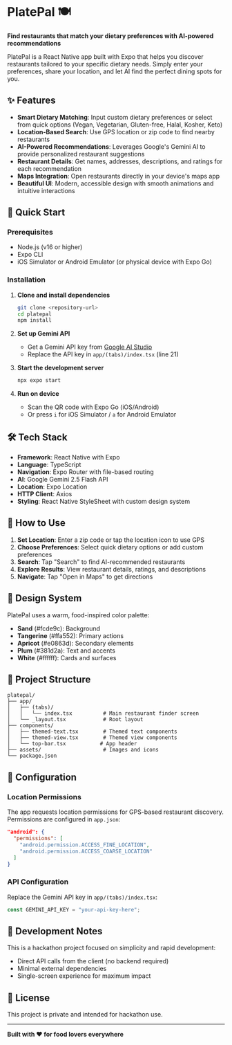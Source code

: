 # PlatePal 🍽️

**Find restaurants that match your dietary preferences with AI-powered recommendations**

PlatePal is a React Native app built with Expo that helps you discover restaurants tailored to your specific dietary needs. Simply enter your preferences, share your location, and let AI find the perfect dining spots for you.

## ✨ Features

- **Smart Dietary Matching**: Input custom dietary preferences or select from quick options (Vegan, Vegetarian, Gluten-free, Halal, Kosher, Keto)
- **Location-Based Search**: Use GPS location or zip code to find nearby restaurants
- **AI-Powered Recommendations**: Leverages Google's Gemini AI to provide personalized restaurant suggestions
- **Restaurant Details**: Get names, addresses, descriptions, and ratings for each recommendation
- **Maps Integration**: Open restaurants directly in your device's maps app
- **Beautiful UI**: Modern, accessible design with smooth animations and intuitive interactions

## 🚀 Quick Start

### Prerequisites
- Node.js (v16 or higher)
- Expo CLI
- iOS Simulator or Android Emulator (or physical device with Expo Go)

### Installation

1. **Clone and install dependencies**
   ```bash
   git clone <repository-url>
   cd platepal
   npm install
   ```

2. **Set up Gemini API**
   - Get a Gemini API key from [Google AI Studio](https://makersuite.google.com/app/apikey)
   - Replace the API key in `app/(tabs)/index.tsx` (line 21)

3. **Start the development server**
   ```bash
   npx expo start
   ```

4. **Run on device**
   - Scan the QR code with Expo Go (iOS/Android)
   - Or press `i` for iOS Simulator / `a` for Android Emulator

## 🛠️ Tech Stack

- **Framework**: React Native with Expo
- **Language**: TypeScript
- **Navigation**: Expo Router with file-based routing
- **AI**: Google Gemini 2.5 Flash API
- **Location**: Expo Location
- **HTTP Client**: Axios
- **Styling**: React Native StyleSheet with custom design system

## 📱 How to Use

1. **Set Location**: Enter a zip code or tap the location icon to use GPS
2. **Choose Preferences**: Select quick dietary options or add custom preferences
3. **Search**: Tap "Search" to find AI-recommended restaurants
4. **Explore Results**: View restaurant details, ratings, and descriptions
5. **Navigate**: Tap "Open in Maps" to get directions

## 🎨 Design System

PlatePal uses a warm, food-inspired color palette:
- **Sand** (#fcde9c): Background
- **Tangerine** (#ffa552): Primary actions
- **Apricot** (#e0863d): Secondary elements
- **Plum** (#381d2a): Text and accents
- **White** (#ffffff): Cards and surfaces

## 📂 Project Structure

```
platepal/
├── app/
│   ├── (tabs)/
│   │   └── index.tsx          # Main restaurant finder screen
│   └── _layout.tsx            # Root layout
├── components/
│   ├── themed-text.tsx        # Themed text components
│   ├── themed-view.tsx        # Themed view components
│   └── top-bar.tsx           # App header
├── assets/                    # Images and icons
└── package.json
```

## 🔧 Configuration

### Location Permissions
The app requests location permissions for GPS-based restaurant discovery. Permissions are configured in `app.json`:

```json
"android": {
  "permissions": [
    "android.permission.ACCESS_FINE_LOCATION",
    "android.permission.ACCESS_COARSE_LOCATION"
  ]
}
```

### API Configuration
Replace the Gemini API key in `app/(tabs)/index.tsx`:
```typescript
const GEMINI_API_KEY = "your-api-key-here";
```

## 🚧 Development Notes

This is a hackathon project focused on simplicity and rapid development:
- Direct API calls from the client (no backend required)
- Minimal external dependencies
- Single-screen experience for maximum impact

## 📄 License

This project is private and intended for hackathon use.

---

**Built with ❤️ for food lovers everywhere**
